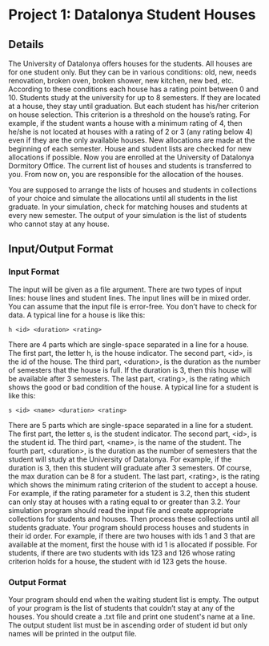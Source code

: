 # Project 1: Datalonya Student Houses



## Details

The University of Datalonya offers houses for the students. All houses
are for one student only. But they can be in various conditions: old, new,
needs renovation, broken oven, broken shower, new kitchen, new bed, etc.
According to these conditions each house has a rating point between 0 and 10.
Students study at the university for up to 8 semesters. If they are located
at a house, they stay until graduation. But each student has his/her criterion
on house selection. This criterion is a threshold on the house’s
rating. For example, if the student wants a house with a minimum rating of 4,
then he/she is not located at houses with a rating of 2 or 3 (any rating
below 4) even if they are the only available houses.
New allocations are made at the beginning of each semester. House and
student lists are checked for new allocations if possible.
Now you are enrolled at the University of Datalonya Dormitory Office.
The current list of houses and students is transferred to you. From now on,
you are responsible for the allocation of the houses.

You are supposed to arrange the lists of houses and students in collections
of your choice and simulate the allocations until all students in the list
graduate. In your simulation, check for matching houses and students at
every new semester. The output of your simulation is the list of students
who cannot stay at any house.



## Input/Output Format


### Input Format

The input will be given as a file argument. There are two types of input
lines: house lines and student lines. The input lines will be in mixed order.
You can assume that the input file is error-free. You don’t have to check for
data.
A typical line for a house is like this:

```
h <id> <duration> <rating>
```
There are 4 parts which are single-space separated in a line for a house.
The first part, the letter h, is the house indicator. The second part, \<id\>,
is the id of the house. The third part, \<duration\>, is the duration as the
number of semesters that the house is full. If the duration is 3, then this
house will be available after 3 semesters. The last part, \<rating\>, is the
rating which shows the good or bad condition of the house.
A typical line for a student is like this:

```
s <id> <name> <duration> <rating>
```
There are 5 parts which are single-space separated in a line for a student.
The first part, the letter s, is the student indicator. The second part, \<id\>,
is the student id. The third part, \<name\>, is the name of the student. The
fourth part, \<duration\>, is the duration as the number of semesters that
the student will study at the University of Datalonya. For example, if the
duration is 3, then this student will graduate after 3 semesters. Of course,
the max duration can be 8 for a student. The last part, \<rating\>, is the rating
which shows the minimum rating criterion of the student to accept a house.
For example, if the rating parameter for a student is 3.2, then this student
can only stay at houses with a rating equal to or greater than 3.2.
Your simulation program should read the input file and create appropriate
collections for students and houses. Then process these collections until all
students graduate. Your program should process houses and students in
their id order. For example, if there are two houses with ids 1 and 3 that
are available at the moment, first the house with id 1 is allocated if possible.
For students, if there are two students with ids 123 and 126 whose rating
criterion holds for a house, the student with id 123 gets the house.


### Output Format

Your program should end when the waiting student list is empty. The
output of your program is the list of students that couldn’t stay at any of
the houses. You should create a .txt file and print one student's name at a
line. The output student list must be in ascending order of student id but
only names will be printed in the output file.
